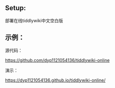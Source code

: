 
## Setup:

部署在线tiddlywiki中文空白版

## 示例：

源代码：

https://github.com/dyp1121054136/tiddlywiki-online

演示：

https://dyp1121054136.github.io/tiddlywiki-online/
